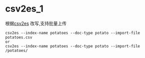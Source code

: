 # csv2es_1
根据[csv2es](https://github.com/levyleo/csv2es) 改写,支持批量上传
```
csv2es --index-name potatoes --doc-type potato --import-file potatoes.csv
or
csv2es --index-name potatoes --doc-type potato --import-file /potatoes/
```

